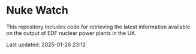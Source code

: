 # Nuke Watch

This repository includes code for retrieving the latest information available on the output of EDF nuclear power plants in the UK.

Last updated: 2025-01-26 23:12